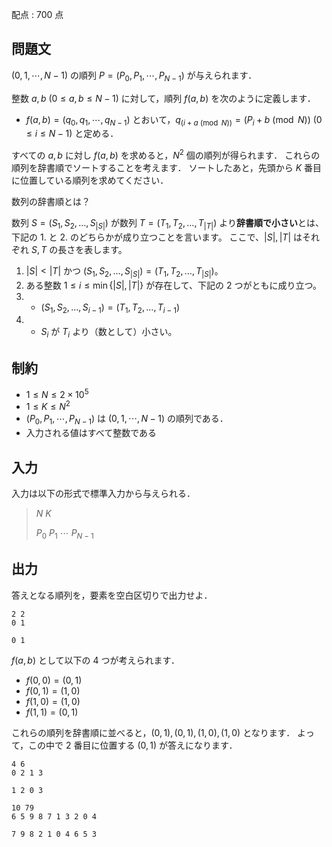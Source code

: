 配点 : $700$ 点

## 問題文

$(0,1,\cdots,N-1)$ の順列 $P=(P_0,P_1,\cdots,P_{N-1})$ が与えられます．

整数 $a,b$ ($0 \leq a,b \leq N-1$) に対して，順列 $f(a,b)$ を次のように定義します．

- $f(a,b)=(q_0,q_1,\cdots,q_{N-1})$ とおいて，$q_{(i+a \pmod N)}=(P_i+b \pmod N)$ ($0 \leq i \leq N-1$) と定める．

すべての $a,b$ に対し $f(a,b)$ を求めると，$N^2$ 個の順列が得られます．
これらの順列を辞書順でソートすることを考えます．
ソートしたあと，先頭から $K$ 番目に位置している順列を求めてください．

 数列の辞書順とは？

数列 $S = (S_1,S_2,\ldots,S_{|S|})$ が数列 $T = (T_1,T_2,\ldots,T_{|T|})$ より**辞書順で小さい**とは、下記の 1. と 2. のどちらかが成り立つことを言います。
ここで、$|S|, |T|$ はそれぞれ $S, T$ の長さを表します。

1. $|S| \lt |T|$ かつ $(S_1,S_2,\ldots,S_{|S|}) = (T_1,T_2,\ldots,T_{|S|})$。
2. ある整数 $1 \leq i \leq \min\lbrace |S|, |T| \rbrace$ が存在して、下記の $2$ つがともに成り立つ。
1.    - $(S_1,S_2,\ldots,S_{i-1}) = (T_1,T_2,\ldots,T_{i-1})$
2.    - $S_i$ が $T_i$ より（数として）小さい。

## 制約

- $1 \leq N \leq 2 \times 10^5$
- $1 \leq K \leq N^2$
- $(P_0,P_1,\cdots,P_{N-1})$ は $(0,1,\cdots,N-1)$ の順列である．
- 入力される値はすべて整数である

## 入力

入力は以下の形式で標準入力から与えられる．

> $N$ $K$
> 
> $P_0$ $P_1$ $\cdots$ $P_{N-1}$

## 出力

答えとなる順列を，要素を空白区切りで出力せよ．

```input1
2 2
0 1
```

```output1
0 1
```

$f(a,b)$ として以下の $4$ つが考えられます．

- $f(0,0)=(0,1)$
- $f(0,1)=(1,0)$
- $f(1,0)=(1,0)$
- $f(1,1)=(0,1)$

これらの順列を辞書順に並べると，$(0,1),(0,1),(1,0),(1,0)$ となります．
よって，この中で $2$ 番目に位置する $(0,1)$ が答えになります．

```input2
4 6
0 2 1 3
```

```output2
1 2 0 3
```

```input3
10 79
6 5 9 8 7 1 3 2 0 4
```

```output3
7 9 8 2 1 0 4 6 5 3
```